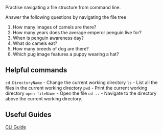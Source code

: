 Practise navigating a file structure from command line.

Answer the following questions by navigating the file tree
1. How many images of camels are there?
2. How many years does the average emperor penguin live for?
3. When is penguin awareness day?
4. What do camels eat?
5. How many breeds of dog are there?
6. Which pug image features a puppy wearing a hat?

## Helpful commands
`cd DirectoryName` - Change the current working directory
`ls` - List all the files in the current working directory
`pwd` - Print the current working directory
`open fileName` - Open the file
`cd ..` - Navigate to the directory above the current working directory.

## Useful Guides
[CLI Guide](https://github.com/cb372/cli-tools-skills-amnesty)
